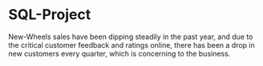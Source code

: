 # SQL-Project
New-Wheels sales have been dipping steadily in the past year, and due to the critical customer feedback and ratings online, there has been a drop in new customers every quarter, which is concerning to the business.
